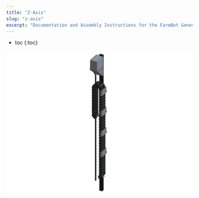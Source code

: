 ```yaml
---
title: "Z-Axis"
slug: "z-axis"
excerpt: "Documentation and Assembly Instructions for the FarmBot Genesis Z-Axis"
---
```


* toc
{:toc}


![z-axis.png](z-axis.png)


